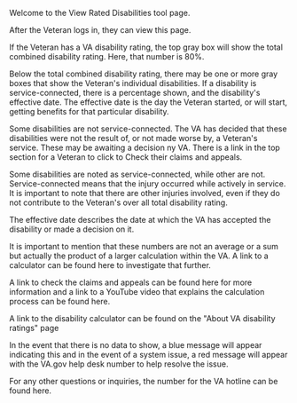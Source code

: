 Welcome to the View Rated Disabilities tool page.

After the Veteran logs in, they can view this page.

If the Veteran has a VA disability rating, the top gray box will show the total combined disability rating. Here, that number is 80%.

Below the total combined disability rating, there may be one or more gray boxes that show the Veteran's individual disabilities. If a disability is service-connected, there is a percentage shown, and the disability's effective date. The effective date is the day the Veteran started, or will start, getting benefits for that particular disability.

Some disabilities are not service-connected. The VA has decided that these disabilities were not the result of, or not made worse by, a Veteran's service. These may be awaiting a decision ny VA. There is a link in the top section for a Veteran to click to Check their claims and appeals.

Some disabilities are noted as service-connected, while other are not. Service-connected means that the injury occurred while actively in service. It is important to note that there are other injuries involved, even if they do not contribute to the Veteran's over all total disability rating.

The effective date describes the date at which the VA has accepted the disability or made a decision on it.

It is important to mention that these numbers are not an average or a sum but actually the product of a larger calculation within the VA. A link to a calculator can be found here to investigate that further.

A link to check the claims and appeals can be found here for more information and a link to a YouTube video that explains the calculation process can be found here.

A link to the disability calculator can be found on the "About VA disability ratings" page

In the event that there is no data to show, a blue message will appear indicating this and in the event of a system issue, a red message will appear with the VA.gov help desk number to help resolve the issue.

For any other questions or inquiries, the number for the VA hotline can be found here.
